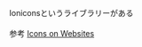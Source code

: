 Ioniconsというライブラリーがある  
<ion-icon name="arrow-round-forward"></ion-icon>  
参考
[Icons on Websites](https://code.makery.ch/library/more-html-css/icons/)
